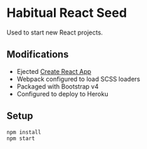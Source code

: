 # Habitual React Seed
Used to start new React projects.

## Modifications
- Ejected [Create React App](https://github.com/facebookincubator/create-react-app)
- Webpack configured to load SCSS loaders
- Packaged with Bootstrap v4
- Configured to deploy to Heroku

## Setup
```
npm install
npm start
```



